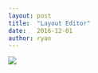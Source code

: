```yaml
---
layout: post
title:  "Layout Editor"
date:   2016-12-01
author: ryan
---
```


[![]({{site.contentloc}}/layout.png)]({{site.contentloc}}/layout.png)
